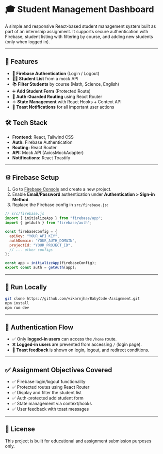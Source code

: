 # 🎓 Student Management Dashboard

A simple and responsive React-based student management system built as part of an internship assignment. It supports secure authentication with Firebase, student listing with filtering by course, and adding new students (only when logged in).

---

## 🚀 Features

- 🔐 **Firebase Authentication** (Login / Logout)
- 🧑‍🎓 **Student List** from a mock API
- 📚 **Filter Students** by course (Math, Science, English)
- ➕ **Add Student Form** (Protected Route)
- 🚫 **Auth-Guarded Routing** using React Router
- ⚛️ **State Management** with React Hooks + Context API
- 🍞 **Toast Notifications** for all important user actions

## 🛠 Tech Stack

- **Frontend:** React, Tailwind CSS
- **Auth:** Firebase Authentication
- **Routing:** React Router
- **API:** Mock API (AxiosMockAdapter)
- **Notifications:** React Toastify

---

## ⚙️ Firebase Setup

1. Go to [Firebase Console](https://console.firebase.google.com) and create a new project.
2. Enable **Email/Password** authentication under **Authentication > Sign-in Method**.
3. Replace the Firebase config in `src/firebase.js`:

```js
// src/firebase.js
import { initializeApp } from "firebase/app";
import { getAuth } from "firebase/auth";

const firebaseConfig = {
  apiKey: "YOUR_API_KEY",
  authDomain: "YOUR_AUTH_DOMAIN",
  projectId: "YOUR_PROJECT_ID",
  // ... other configs
};

const app = initializeApp(firebaseConfig);
export const auth = getAuth(app);
```

---

## 🧪 Run Locally

```bash
git clone https://github.com/vikarnjha/BabyCode-Assignment.git
npm install
npm run dev
```

---

## 🔐 Authentication Flow

- ✅ Only **logged-in users** can access the `/home` route.
- ❌ **Logged-in users** are prevented from accessing `/` (login page).
- 🔔 **Toast feedback** is shown on login, logout, and redirect conditions.

---


## ✅ Assignment Objectives Covered

- ✅ Firebase login/logout functionality
- ✅ Protected routes using React Router
- ✅ Display and filter the student list
- ✅ Auth-protected add student form
- ✅ State management via context/hooks
- ✅ User feedback with toast messages

---

## 📜 License

This project is built for educational and assignment submission purposes only.
